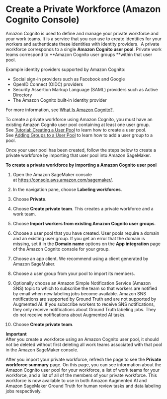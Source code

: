 # Create a Private Workforce \(Amazon Cognito Console\)<a name="sms-workforce-create-private-cognito"></a>

 Amazon Cognito is used to define and manage your private workforce and your work teams\. It is a service that you can use to create identities for your workers and authenticate these identities with identity providers\.  A private workforce corresponds to a single **Amazon Cognito user pool**\. Private work teams correspond to **Amazon Cognito user groups **within that user pool\.  

 Example identity providers supported by Amazon Cognito: 
+ Social sign\-in providers such as Facebook and Google 
+ OpenID Connect \(OIDC\) providers 
+ Security Assertion Markup Language \(SAML\) providers such as Active Directory 
+ The Amazon Cognito built\-in identity provider 

 For more information, see [What Is Amazon Cognito?](https://docs.aws.amazon.com/cognito/latest/developerguide/what-is-amazon-cognito.html)\.

To create a private workforce using Amazon Cognito, you must have an existing Amazon Cognito user pool containing at least one user group\. See [Tutorial: Creating a User Pool](https://docs.aws.amazon.com/cognito/latest/developerguide/tutorial-create-user-pool.html) to learn how to create a user pool\. See [Adding Groups to a User Pool](https://docs.aws.amazon.com/cognito/latest/developerguide/cognito-user-pools-user-groups.html) to learn how to add a user group to a pool\. 

Once your user pool has been created, follow the steps below to create a private workforce by importing that user pool into Amazon SageMaker\.

**To create a private workforce by importing a Amazon Cognito user pool**

1. Open the Amazon SageMaker console at [https://console\.aws\.amazon\.com/sagemaker/](https://console.aws.amazon.com/sagemaker/)\. 

1. In the navigation pane, choose **Labeling workforces**\. 

1. Choose **Private**\.

1. Choose **Create private team**\. This creates a private workforce and a work team\. 

1. Choose **Import workers from existing Amazon Cognito user groups**\. 

1. Choose a user pool that you have created\. User pools require a domain and an existing user group\. If you get an error that the domain is missing, set it in the **Domain name** options on the **App integration** page of the Amazon Cognito console for your group\.

1. Choose an app client\. We recommend using a client generated by Amazon SageMaker\. 

1. Choose a user group from your pool to import its members\. 

1. Optionally choose an Amazon Simple Notification Service \(Amazon SNS\) topic to which to subscribe the team so that workers are notified by email when new labeling jobs become available\. Amazon SNS notifications are supported by Ground Truth and are not supported by Augmented AI\. If you subscribe workers to receive SNS notifications, they only receive notifications about Ground Truth labeling jobs\. They do not receive notifications about Augmented AI tasks\. 

1. Choose **Create private team**\. 

**Important**  
After you create a workforce using an Amazon Cognito user pool, it should not be deleted without first deleting all work teams associated with that pool in the Amazon SageMaker console\.  

 After you import your private workforce, refresh the page to see the **Private workforce summary** page\. On this page, you can see information about the Amazon Cognito user pool for your workforce, a list of work teams for your workforce, and a list of all of the members of your private workforce\. This workforce is now available to use in both Amazon Augmented AI and Amazon SageMaker Ground Truth for human review tasks and data labeling jobs respectively\. 